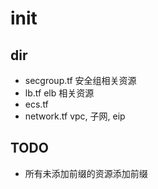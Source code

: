 # init

## dir

- secgroup.tf 安全组相关资源
- lb.tf elb 相关资源
- ecs.tf
- network.tf vpc, 子网, eip

## TODO

- 所有未添加前缀的资源添加前缀
